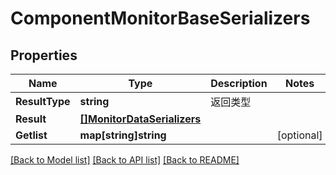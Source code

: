 # ComponentMonitorBaseSerializers

## Properties

Name | Type | Description | Notes
------------ | ------------- | ------------- | -------------
**ResultType** | **string** | 返回类型 | 
**Result** | [**[]MonitorDataSerializers**](MonitorDataSerializers.md) |  | 
**Getlist** | **map[string]string** |  | [optional] 

[[Back to Model list]](../README.md#documentation-for-models) [[Back to API list]](../README.md#documentation-for-api-endpoints) [[Back to README]](../README.md)


